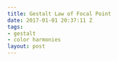 ```yaml
---
title: Gestalt Law of Focal Point
date: 2017-01-01 20:37:11 Z
tags:
- gestalt
- color harmonies
layout: post
---
```


